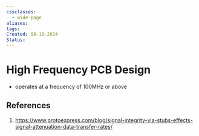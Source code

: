 ```yaml
---
cssclasses:
  - wide-page
aliases: 
tags: 
Created: 08-10-2024
Status:
---
```

# High Frequency PCB Design

- operates at a frequency of 100MHz or above



## References 
1. https://www.protoexpress.com/blog/signal-integrity-via-stubs-effects-signal-attenuation-data-transfer-rates/


